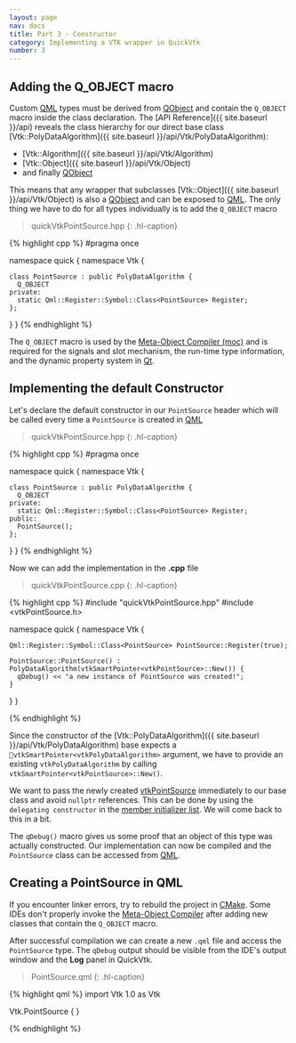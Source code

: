 ```yaml
---
layout: page
nav: docs
title: Part 3 - Constructor
category: Implementing a VTK wrapper in QuickVtk
number: 3
---
```


## Adding the Q_OBJECT macro
Custom [QML](https://doc.qt.io/qt-5/qtqml-index.html) types must be derived from [QObject](https://doc.qt.io/qt-5/qobject.html) and contain the `Q_OBJECT` macro inside the class declaration. The [API Reference]({{ site.baseurl }}/api) reveals the class hierarchy for our direct base class [Vtk::PolyDataAlgorithm]({{ site.baseurl }}/api/Vtk/PolyDataAlgorithm):
- [Vtk::Algorithm]({{ site.baseurl }}/api/Vtk/Algorithm)
- [Vtk::Object]({{ site.baseurl }}/api/Vtk/Object)
- and finally [QObject](https://doc.qt.io/qt-5/qobject.html)

This means that any wrapper that subclasses [Vtk::Object]({{ site.baseurl }}/api/Vtk/Object) is also a [QObject](https://doc.qt.io/qt-5/qobject.html) and can be exposed to [QML](https://doc.qt.io/qt-5/qtqml-index.html). The only thing we have to do for all types individually is to add the `Q_OBJECT` macro

>quickVtkPointSource.hpp
{: .hl-caption}

{% highlight cpp %}
#pragma once

namespace quick {
  namespace Vtk {

    class PointSource : public PolyDataAlgorithm {
      Q_OBJECT
    private:
      static Qml::Register::Symbol::Class<PointSource> Register;
    };
  }
}
{% endhighlight %}

The `Q_OBJECT` macro is used by the [Meta-Object Compiler (moc)](https://doc.qt.io/qt-5/moc.html) and is required for the signals and slot mechanism, the run-time type information, and the dynamic property system in [Qt](https://www.qt.io/).

## Implementing the default Constructor
Let's declare the default constructor in our `PointSource` header which will be called every time a `PointSource` is created in [QML](https://doc.qt.io/qt-5/qtqml-index.html)

>quickVtkPointSource.hpp
{: .hl-caption}

{% highlight cpp %}
#pragma once

namespace quick {
  namespace Vtk {

    class PointSource : public PolyDataAlgorithm {
      Q_OBJECT
    private:
      static Qml::Register::Symbol::Class<PointSource> Register;
    public:
      PointSource();
    };
  }
}
{% endhighlight %}

Now we can add the implementation in the **.cpp** file

>quickVtkPointSource.cpp
{: .hl-caption}

{% highlight cpp %}
#include "quickVtkPointSource.hpp"
#include <vtkPointSource.h>

namespace quick {
  namespace Vtk {

    Qml::Register::Symbol::Class<PointSource> PointSource::Register(true);

    PointSource::PointSource() : PolyDataAlgorithm(vtkSmartPointer<vtkPointSource>::New()) {
      qDebug() << "a new instance of PointSource was created!";
    }
  }
}

{% endhighlight %}

Since the constructor of the [Vtk::PolyDataAlgorithm]({{ site.baseurl }}/api/Vtk/PolyDataAlgorithm) base expects a `vtkSmartPointer<vtkPolyDataAlgorithm>` argument, we have to provide an existing `vtkPolyDataAlgorithm` by calling `vtkSmartPointer<vtkPointSource>::New()`.

We want to pass the newly created [vtkPointSource](https://vtk.org/doc/nightly/html/classvtkPointSource.html) immediately to our base class and avoid `nullptr` references. This can be done by using the `delegating constructor` in the [member initializer list](https://en.cppreference.com/w/cpp/language/initializer_list). We will come back to this in a bit.

The `qDebug()` macro gives us some proof that an object of this type was actually constructed. Our implementation can now be compiled and the `PointSource` class can be accessed from [QML](https://doc.qt.io/qt-5/qtqml-index.html).

## Creating a PointSource in QML
If you encounter linker errors, try to rebuild the project in [CMake](https://cmake.org/). Some IDEs don't properly invoke the [Meta-Object Compiler](https://doc.qt.io/qt-5/moc.html) after adding new classes that contain the `Q_OBJECT` macro.

After successful compilation we can create a new `.qml` file and access the `PointSource` type. The `qDebug` output should be visible from the IDE's output window and the **Log** panel in QuickVtk.

>PointSource.qml
{: .hl-caption}

{% highlight qml %}
import Vtk 1.0 as Vtk

Vtk.PointSource {
}

{% endhighlight %}
